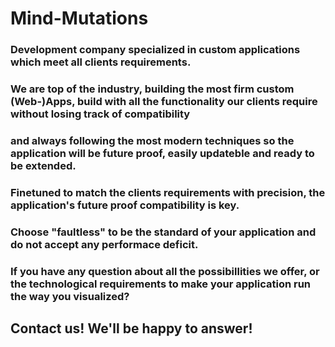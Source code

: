 # Mind-Mutations

### Development company specialized in custom applications which meet all clients requirements.

### We are top of the industry, building the most firm custom (Web-)Apps, build with all the functionality our clients require without losing track of compatibility
### and always following the most modern techniques so the application will be future proof, easily updateble and ready to be extended. 

### Finetuned to match the clients requirements with precision, the application's future proof compatibility is key.

### Choose "faultless" to be the standard of your application and do not accept any performace deficit.

### If you have any question about all the possibillities we offer, or the technological requirements to make your application run the way you visualized?
## Contact us! We'll be happy to answer! 




